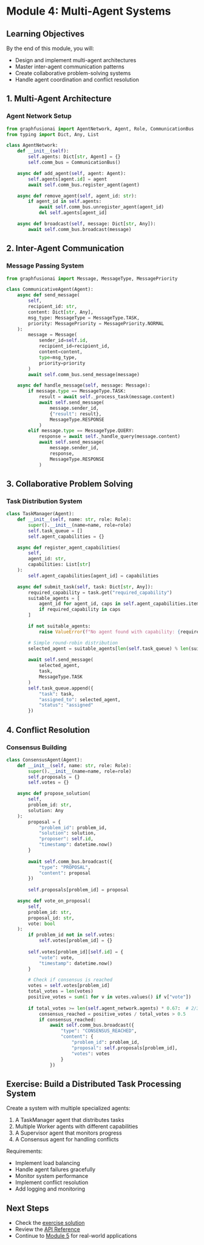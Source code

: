 # Module 4: Multi-Agent Systems

## Learning Objectives
By the end of this module, you will:
- Design and implement multi-agent architectures
- Master inter-agent communication patterns
- Create collaborative problem-solving systems
- Handle agent coordination and conflict resolution

## 1. Multi-Agent Architecture

### Agent Network Setup
```python
from graphfusionai import AgentNetwork, Agent, Role, CommunicationBus
from typing import Dict, Any, List

class AgentNetwork:
    def __init__(self):
        self.agents: Dict[str, Agent] = {}
        self.comm_bus = CommunicationBus()

    async def add_agent(self, agent: Agent):
        self.agents[agent.id] = agent
        await self.comm_bus.register_agent(agent)

    async def remove_agent(self, agent_id: str):
        if agent_id in self.agents:
            await self.comm_bus.unregister_agent(agent_id)
            del self.agents[agent_id]

    async def broadcast(self, message: Dict[str, Any]):
        await self.comm_bus.broadcast(message)
```

## 2. Inter-Agent Communication

### Message Passing System
```python
from graphfusionai import Message, MessageType, MessagePriority

class CommunicativeAgent(Agent):
    async def send_message(
        self,
        recipient_id: str,
        content: Dict[str, Any],
        msg_type: MessageType = MessageType.TASK,
        priority: MessagePriority = MessagePriority.NORMAL
    ):
        message = Message(
            sender_id=self.id,
            recipient_id=recipient_id,
            content=content,
            type=msg_type,
            priority=priority
        )
        await self.comm_bus.send_message(message)

    async def handle_message(self, message: Message):
        if message.type == MessageType.TASK:
            result = await self._process_task(message.content)
            await self.send_message(
                message.sender_id,
                {"result": result},
                MessageType.RESPONSE
            )
        elif message.type == MessageType.QUERY:
            response = await self._handle_query(message.content)
            await self.send_message(
                message.sender_id,
                response,
                MessageType.RESPONSE
            )
```

## 3. Collaborative Problem Solving

### Task Distribution System
```python
class TaskManager(Agent):
    def __init__(self, name: str, role: Role):
        super().__init__(name=name, role=role)
        self.task_queue = []
        self.agent_capabilities = {}

    async def register_agent_capabilities(
        self,
        agent_id: str,
        capabilities: List[str]
    ):
        self.agent_capabilities[agent_id] = capabilities

    async def submit_task(self, task: Dict[str, Any]):
        required_capability = task.get("required_capability")
        suitable_agents = [
            agent_id for agent_id, caps in self.agent_capabilities.items()
            if required_capability in caps
        ]

        if not suitable_agents:
            raise ValueError(f"No agent found with capability: {required_capability}")

        # Simple round-robin distribution
        selected_agent = suitable_agents[len(self.task_queue) % len(suitable_agents)]
        
        await self.send_message(
            selected_agent,
            task,
            MessageType.TASK
        )
        self.task_queue.append({
            "task": task,
            "assigned_to": selected_agent,
            "status": "assigned"
        })
```

## 4. Conflict Resolution

### Consensus Building
```python
class ConsensusAgent(Agent):
    def __init__(self, name: str, role: Role):
        super().__init__(name=name, role=role)
        self.proposals = {}
        self.votes = {}

    async def propose_solution(
        self,
        problem_id: str,
        solution: Any
    ):
        proposal = {
            "problem_id": problem_id,
            "solution": solution,
            "proposer": self.id,
            "timestamp": datetime.now()
        }
        
        await self.comm_bus.broadcast({
            "type": "PROPOSAL",
            "content": proposal
        })
        
        self.proposals[problem_id] = proposal

    async def vote_on_proposal(
        self,
        problem_id: str,
        proposal_id: str,
        vote: bool
    ):
        if problem_id not in self.votes:
            self.votes[problem_id] = {}
            
        self.votes[problem_id][self.id] = {
            "vote": vote,
            "timestamp": datetime.now()
        }

        # Check if consensus is reached
        votes = self.votes[problem_id]
        total_votes = len(votes)
        positive_votes = sum(1 for v in votes.values() if v["vote"])
        
        if total_votes >= len(self.agent_network.agents) * 0.67:  # 2/3 majority
            consensus_reached = positive_votes / total_votes > 0.5
            if consensus_reached:
                await self.comm_bus.broadcast({
                    "type": "CONSENSUS_REACHED",
                    "content": {
                        "problem_id": problem_id,
                        "proposal": self.proposals[problem_id],
                        "votes": votes
                    }
                })
```

## Exercise: Build a Distributed Task Processing System

Create a system with multiple specialized agents:
1. A TaskManager agent that distributes tasks
2. Multiple Worker agents with different capabilities
3. A Supervisor agent that monitors progress
4. A Consensus agent for handling conflicts

Requirements:
- Implement load balancing
- Handle agent failures gracefully
- Monitor system performance
- Implement conflict resolution
- Add logging and monitoring

## Next Steps
- Check the [exercise solution](exercise_solution.py)
- Review the [API Reference](../../api_reference.md)
- Continue to [Module 5](../module5/README.md) for real-world applications
